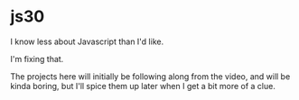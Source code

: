 # js30

I know less about Javascript than I'd like.

I'm fixing that.

The projects here will initially be following along from the video, and will be kinda boring, but I'll spice them up later when I get a bit more of a clue.
